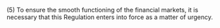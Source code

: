 (5) To ensure the smooth functioning of the financial markets, it is necessary that this Regulation enters into force as a matter of urgency.